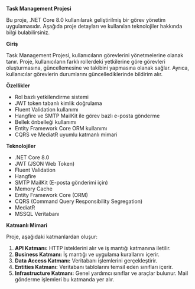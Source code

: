 ﻿**Task Management Projesi**

Bu proje, .NET Core 8.0 kullanılarak geliştirilmiş bir görev yönetim uygulamasıdır. Aşağıda proje detayları ve kullanılan teknolojiler hakkında bilgi bulabilirsiniz.

**Giriş**

Task Management Projesi, kullanıcıların görevlerini yönetmelerine olanak tanır. Proje, kullanıcıların farklı rollerdeki yetkilerine göre görevleri oluşturmasına, güncellemesine ve takibini yapmasına olanak sağlar. Ayrıca, kullanıcılar görevlerin durumlarını güncellediklerinde bildirim alır.

**Özellikler**

- Rol bazlı yetkilendirme sistemi
- JWT token tabanlı kimlik doğrulama
- Fluent Validation kullanımı
- Hangfire ve SMTP MailKit ile görev bazlı e-posta gönderme
- Bellek önbelleği kullanımı
- Entity Framework Core ORM kullanımı
- CQRS ve MediatR uyumlu katmanlı mimari

**Teknolojiler**

- .NET Core 8.0
- JWT (JSON Web Token)
- Fluent Validation
- Hangfire
- SMTP MailKit (E-posta gönderimi için)
- Memory Cache
- Entity Framework Core (ORM)
- CQRS (Command Query Responsibility Segregation)
- MediatR
- MSSQL Veritabanı

**Katmanlı Mimari**

Proje, aşağıdaki katmanlardan oluşur:

1. **API Katmanı:** HTTP isteklerini alır ve iş mantığı katmanına iletilir.
1. **Business Katmanı:** İş mantığı ve uygulama kurallarını içerir.
1. **Data Access Katmanı:** Veritabanı işlemlerini gerçekleştirir.
1. **Entities Katmanı:** Veritabanı tablolarını temsil eden sınıfları içerir.
1. **Infrastructure Katmanı:** Genel yardımcı sınıflar ve araçlar bulunur. Mail gönderme işlemleri bu katmanda yer alır.

